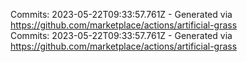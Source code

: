 Commits: 2023-05-22T09:33:57.761Z - Generated via https://github.com/marketplace/actions/artificial-grass
<br>
Commits: 2023-05-22T09:33:57.761Z - Generated via https://github.com/marketplace/actions/artificial-grass
<br>
